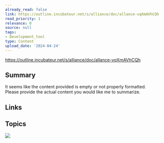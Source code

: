 ```yaml
---
already_read: false
link: https://outline.incubateur.net/s/alliance/doc/allance-vqXmAVhCQh
read_priority: 1
relevance: 0
source: null
tags:
- Development_tool
type: Content
upload_date: '2024-04-24'
---
```


https://outline.incubateur.net/s/alliance/doc/allance-vqXmAVhCQh
## Summary

It seems like the content provided is empty or not properly formatted. Please provide the actual content you would like me to summarize.
## Links


## Topics

![](topics/Concept/All%20MiniLM%20L6%20v2)